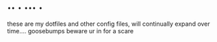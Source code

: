 # .. . ... .


these are my dotfiles and other config files, will continually expand over time.... goosebumps beware ur in for a scare